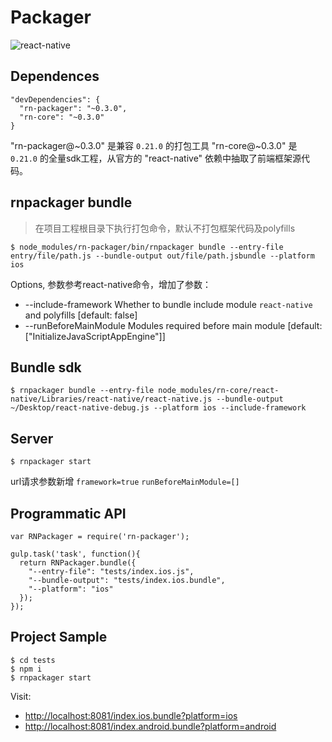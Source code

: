 # Packager

![react-native](https://img.shields.io/badge/react--native-%3D_0.21.0-green.svg)

## Dependences

```
"devDependencies": {
  "rn-packager": "~0.3.0",
  "rn-core": "~0.3.0"
}
```

"rn-packager@~0.3.0" 是兼容 `0.21.0` 的打包工具
"rn-core@~0.3.0" 是 `0.21.0` 的全量sdk工程，从官方的 "react-native" 依赖中抽取了前端框架源代码。

## rnpackager bundle
> 在项目工程根目录下执行打包命令，默认不打包框架代码及polyfills

```
$ node_modules/rn-packager/bin/rnpackager bundle --entry-file  entry/file/path.js --bundle-output out/file/path.jsbundle --platform ios
```

Options, 参数参考react-native命令，增加了参数：

*  --include-framework  Whether to bundle include module `react-native` and polyfills   [default: false]
*  --runBeforeMainModule  Modules required before main module                           [default: ["InitializeJavaScriptAppEngine"]]


## Bundle sdk

```
$ rnpackager bundle --entry-file node_modules/rn-core/react-native/Libraries/react-native/react-native.js --bundle-output ~/Desktop/react-native-debug.js --platform ios --include-framework
```

## Server

```
$ rnpackager start
```
url请求参数新增 `framework=true` `runBeforeMainModule=[]`

## Programmatic API
```
var RNPackager = require('rn-packager');

gulp.task('task', function(){
  return RNPackager.bundle({
    "--entry-file": "tests/index.ios.js",
    "--bundle-output": "tests/index.ios.bundle",
    "--platform": "ios"
  });
});
```

## Project Sample

```
$ cd tests
$ npm i
$ rnpackager start
```
Visit:

* [http://localhost:8081/index.ios.bundle?platform=ios](http://localhost:8081/index.ios.bundle?platform=ios)
* [http://localhost:8081/index.android.bundle?platform=android](http://localhost:8081/index.android.bundle?platform=android)
